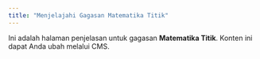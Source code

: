 ```yaml
---
title: "Menjelajahi Gagasan Matematika Titik"
---
```


Ini adalah halaman penjelasan untuk gagasan **Matematika Titik**. Konten ini dapat Anda ubah melalui CMS.
